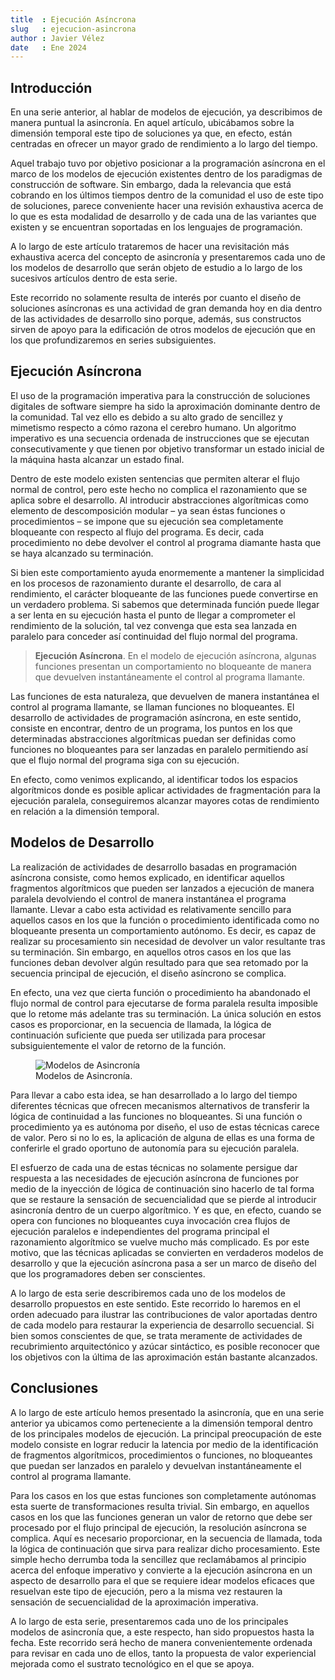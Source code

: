 ```yaml
---
title  : Ejecución Asíncrona
slug   : ejecucion-asincrona
author : Javier Vélez
date   : Ene 2024
---
```


## Introducción

En una serie anterior, al hablar de modelos de ejecución, ya describimos de manera puntual la asincronía. En aquel artículo, ubicábamos sobre la dimensión temporal este tipo de soluciones ya que, en efecto, están centradas en ofrecer un mayor grado de rendimiento a lo largo del tiempo.

Aquel trabajo tuvo por objetivo posicionar a la programación asíncrona en el marco de los modelos de ejecución existentes dentro de los  paradigmas de construcción de software. Sin embargo, dada la relevancia que está cobrando en los últimos tiempos dentro de la comunidad el uso de este tipo de soluciones, parece conveniente hacer una revisión exhaustiva acerca de lo que es esta modalidad de desarrollo y de cada una de las variantes que existen y se encuentran soportadas en los lenguajes de programación.

A lo largo de este artículo trataremos de hacer una revisitación más exhaustiva acerca del concepto de asincronía y presentaremos cada uno de los modelos de desarrollo que serán objeto de estudio a lo largo de los sucesivos artículos dentro de esta serie.

Este recorrido no solamente resulta de interés por cuanto el diseño de soluciones asíncronas es una actividad de gran demanda hoy en dia dentro de las actividades de desarrollo sino porque, además, sus constructos sirven de apoyo para la edificación de otros modelos de ejecución que en los que profundizaremos en series subsiguientes.

## Ejecución Asíncrona

El uso de la programación imperativa para la construcción de soluciones digitales de software siempre ha sido la aproximación dominante dentro de la comunidad. Tal vez ello es debido a su alto grado de sencillez y mimetismo respecto a cómo razona el cerebro humano. Un algoritmo imperativo es una secuencia ordenada de instrucciones que se ejecutan consecutivamente y que tienen por objetivo transformar un estado inicial de la máquina hasta alcanzar un estado final.

Dentro de este modelo existen sentencias que permiten alterar el flujo normal de control, pero este hecho no complica el razonamiento que se aplica sobre el desarrollo. Al introducir abstracciones algorítmicas como elemento de descomposición modular – ya sean éstas funciones o procedimientos –  se impone que su ejecución sea completamente bloqueante con respecto al flujo del programa. Es decir, cada procedimiento no debe devolver el control al programa diamante hasta que se haya alcanzado su terminación.

Si bien este comportamiento ayuda enormemente a mantener la simplicidad en los procesos de razonamiento durante el desarrollo, de cara al rendimiento, el carácter bloqueante de las funciones puede convertirse en un verdadero problema. Si sabemos que determinada función puede llegar a ser lenta en su ejecución hasta el punto de llegar a comprometer el rendimiento de la solución, tal vez convenga que esta sea lanzada en paralelo para conceder así continuidad del flujo normal del programa.

> **Ejecución Asíncrona**. En el modelo de ejecución asíncrona, algunas funciones presentan un comportamiento no bloqueante de manera que devuelven instantáneamente el control al programa llamante.

Las funciones de esta naturaleza, que devuelven de manera instantánea el control al programa llamante, se llaman funciones no bloqueantes. El desarrollo de actividades de programación asíncrona, en este sentido, consiste en encontrar, dentro de un programa, los puntos en los que determinadas abstracciones algorítmicas puedan ser definidas como funciones no bloqueantes para ser lanzadas en paralelo permitiendo así que el flujo normal del programa siga con su ejecución.

En efecto, como venimos explicando, al identificar todos los espacios algorítmicos donde es posible aplicar actividades de fragmentación para la ejecución paralela, conseguiremos alcanzar mayores cotas de rendimiento en relación a la dimensión temporal. 

## Modelos de Desarrollo

La realización de actividades de desarrollo basadas en programación asíncrona consiste, como hemos explicado, en identificar aquellos fragmentos algorítmicos que pueden ser lanzados a ejecución de manera paralela devolviendo el control de manera instantánea el programa llamante. Llevar a cabo esta actividad es relativamente sencillo para aquellos casos en los que la función o procedimiento identificada como no bloqueante presenta un comportamiento autónomo. Es decir, es capaz de realizar su procesamiento sin necesidad de devolver un valor resultante tras su terminación. Sin embargo, en aquellos otros casos en los que las funciones deban devolver algún resultado para que sea retomado por la secuencia principal de ejecución, el diseño asíncrono se complica. 

En efecto, una vez que cierta función o procedimiento ha abandonado el flujo normal de control para ejecutarse de forma paralela resulta imposible que lo retome más adelante tras su terminación. La única solución en estos casos es proporcionar, en la secuencia de llamada, la lógica de continuación suficiente que pueda ser utilizada para procesar subsiguientemente el valor de retorno de la función.

<figure>
  <img src="/images/articles/lenguajes/asincronia/post-01.01.png" 
       alt="Modelos de Asincronía">
  <figcaption>Modelos de Asincronía.</figcaption>
</figure>

Para llevar a cabo esta idea, se han desarrollado a lo largo del tiempo diferentes técnicas que ofrecen mecanismos alternativos de transferir la lógica de continuidad a las funciones no bloqueantes. Si una función o procedimiento ya es autónoma por diseño, el uso de estas técnicas carece de valor. Pero si no lo es, la aplicación de alguna de ellas es una forma de conferirle el grado oportuno de autonomía para su ejecución paralela.

El esfuerzo de cada una de estas técnicas no solamente persigue dar respuesta a las necesidades de ejecución asíncrona de funciones por medio de la inyección de lógica de continuación sino hacerlo de tal forma que se restaure la sensación de secuencialidad que se pierde al introducir asincronía dentro de un cuerpo algorítmico. Y es que, en efecto, cuando se opera con funciones no bloqueantes cuya invocación crea flujos de ejecución paralelos e independientes del programa principal el razonamiento algorítmico se vuelve mucho más complicado. Es por este motivo, que las técnicas aplicadas se convierten en verdaderos modelos de desarrollo y que la ejecución asíncrona pasa a ser un marco de diseño del que los programadores deben ser conscientes. 

A lo largo de esta serie describiremos cada uno de los modelos de desarrollo propuestos en este sentido. Este recorrido lo haremos en el orden adecuado para ilustrar las contribuciones de valor aportadas dentro de cada modelo para restaurar la experiencia de desarrollo secuencial. Si bien somos conscientes de que, se trata meramente de actividades de recubrimiento arquitectónico y azúcar sintáctico, es posible reconocer que los objetivos con la última de las aproximación están bastante alcanzados.
 
## Conclusiones

A lo largo de este artículo hemos presentado la asincronía, que en una serie anterior ya ubicamos como perteneciente a la dimensión temporal dentro de los principales modelos de ejecución. La principal preocupación de este modelo consiste en lograr reducir la latencia por medio de la identificación de fragmentos algorítmicos, procedimientos o funciones, no bloqueantes que puedan ser lanzados en paralelo y devuelvan instantáneamente el control al programa llamante.

Para los casos en los que estas funciones son completamente autónomas esta suerte de transformaciones resulta trivial. Sin embargo, en aquellos casos en los que las funciones generan un valor de retorno que debe ser procesado por el flujo principal de ejecución, la resolución asíncrona se complica. Aquí es necesario proporcionar, en la secuencia de llamada, toda la lógica de continuación que sirva para realizar dicho procesamiento. Este simple hecho derrumba toda la sencillez que reclamábamos al principio acerca del enfoque imperativo y convierte a la ejecución asíncrona en un aspecto de desarrollo para el que se requiere idear modelos eficaces que resuelvan este tipo de ejecución, pero a la misma vez restauren la sensación de secuencialidad de la aproximación imperativa.

A lo largo de esta serie, presentaremos cada uno de los principales modelos de  asincronía que, a este respecto, han sido propuestos hasta la fecha. Este recorrido será hecho de manera convenientemente ordenada para revisar en cada uno de ellos,  tanto la propuesta de valor experiencial mejorada como el sustrato tecnológico en el que se apoya.
